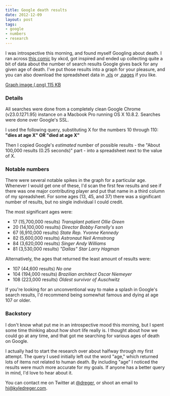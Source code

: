 ```yaml
---
title: Google death results
date: 2012-12-09
layout: post
tags: 
- google
- numbers
- research
---
```


I was introspective this morning, and found myself Googling about death. I ran across [this comic](http://xkcd.com/369/) by xkcd, got inspired and ended up collecting quite a bit of data about the number of search results Google gives back for any given age of death. I've put those results into a graph for your pleasure, and you can also download the spreadsheet data in [.xls](http://blog.kyledreger.com.s3.amazonaws.com/2012-12-08-dreger-google-death-results.xls) or [.pages](http://blog.kyledreger.com.s3.amazonaws.com/2012-12-08-dreger-google-death-results.numbers) if you like. 

[Graph image (.png) 115 KB](http://blog.kyledreger.com.s3.amazonaws.com/2012-12-08-google-death-results.png)

### Details

All searches were done from a completely clean Google Chrome (v23.0.1271.95) instance on a Macbook Pro running OS X 10.8.2. Searches were done over Google's SSL. 

I used the following query, substituting X for the numbers 10 through 110: **"dies at age X" OR "died at age X"**

Then I copied Google's *estimated* number of possible results - the "About 100,000 results (0.25 seconds)" part - into a spreadsheet next to the value of X. 

### Notable numbers

There were several notable spikes in the graph for a particular age. Whenever I would get one of these, I'd scan the first few results and see if there was one major contributing player and put that name in a third column of my spreadsheet. For some ages (13, 45, and 37) there was a significant number of results, but no single individual I could credit. 

The most significant ages were:

- 17 (15,700,000 results) *Transplant patient Ollie Green*
- 20 (14,100,000 results) *Director Bobby Farrelly's son*
- 67 (6,910,000 results) *State Rep. Yvonne Kennedy*
- 82 (5,600,000 results) *Astronaut Neil Armstrong*
- 84 (3,620,000 results) *Singer Andy Williams*
- 81 (3,530,000 results) *"Dallas" Star Larry Hagman*

Alternatively, the ages that returned the least amount of results were: 

- 107 (44,600 results) *No one*
- 104 (194,000 results) *Brazilian architect Oscar Niemeyer*
- 108 (223,000 results) *Oldest survivor of Auschwitz*

If you're looking for an unconventional way to make a splash in Google's search results, I'd recommend being somewhat famous and dying at age 107 or older. 

### Backstory

I don't know what put me in an introspective mood this morning, but I spent some time thinking about how short life really is. I thought about how we could go at any time, and that got me searching for various ages of death on Google. 

I actually had to start the research over about halfway through my first attempt. The query I used initially left out the word "age," which returned lots of items not related to human death. By including "age" I noticed the results were much more accurate for my goals. If anyone has a better query in mind, I'd love to hear about it. 

You can contact me on Twitter at [@dreger](http://twitter.com/dreger), or shoot an email to <hi@kyledreger.com>. 


